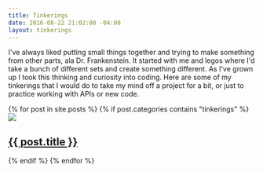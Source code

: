 ```yaml
---
title: Tinkerings
date: 2016-08-22 21:02:00 -04:00
layout: tinkerings
---
```


<p>
I've always liked putting small things together and trying to make something from other parts, ala Dr. Frankenstein. It started with me and legos where I'd take a bunch of different sets and create something different. As I've grown up I took this thinking and curiosity into coding. Here are some of my tinkerings that I would do to take my mind off a project for a bit, or just to practice working with APIs or new code.  
</p>
<div class="item-list clr">
    {% for post in site.posts %}
    {% if post.categories contains "tinkerings" %}
  <div class='item'>
    <a class="post-link" href="{{ post.url | prepend: site.baseurl }}">
      <img src='{{ post.homepage-image}}'/>
      <h2>{{ post.title }}</h2>
    </a>
  </div>
    {% endif %}
    {% endfor %}
</div>
